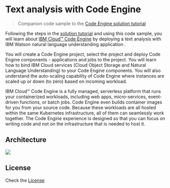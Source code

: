 # Text analysis with Code Engine

> Companion code sample to the [Code Engine solution tutorial](https://cloud.ibm.com/docs/solution-tutorials?topic=solution-tutorials-text-analysis-code-engine)

Following the steps in the [solution tutorial](https://cloud.ibm.com/docs/solution-tutorials?topic=solution-tutorials-text-analysis-code-engine) and using this code sample, you will learn about [IBM Cloud™ Code Engine](https://cloud.ibm.com/codeengine/overview) by deploying a text analysis with IBM Watson natural language understanding application .

You will create a Code Engine project, select the project and deploy Code Engine components - applications and jobs to the project. You will learn how to bind IBM Cloud services (Cloud Object Storage and Natural Language Understanding) to your Code Engine components. You will also understand the auto-scaling capability of Code Engine where instances are scaled up or down (to zero) based on incoming workload.

IBM Cloud™ Code Engine is a fully managed, serverless platform that runs your containerized workloads, including web apps, micro-services, event-driven functions, or batch jobs. Code Engine even builds container images for you from your source code. Because these workloads are all hosted within the same Kubernetes infrastructure, all of them can seamlessly work together. The Code Engine experience is designed so that you can focus on writing code and not on the infrastructure that is needed to host it.

## Architecture

![](images/architecture_diagram.png)

## License

Check the [License](License)

